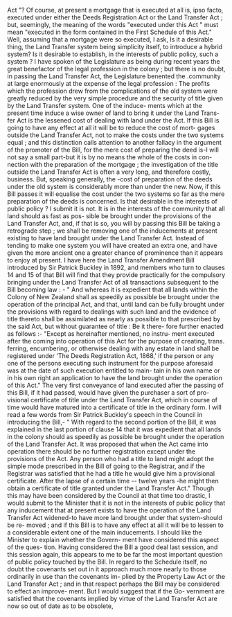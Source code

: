 Act "? Of course, at present a mortgage that is executed at all is, ipso facto, executed under either the Deeds Registration Act or the Land Transfer Act ; but, seemingly, the meaning of the words "executed under this Act " must mean "executed in the form contained in the First Schedule of this Act." Well, assuming that a mortgage were so executed, I ask, Is it a desirable thing, the Land Transfer system being simplicity itself, to introduce a hybrid system? Is it desirable to establish, in the interests of public policy, such a system ? I have spoken of the Legislature as being during recent years the great benefactor of the legal profession in the colony ; but there is no doubt, in passing the Land Transfer Act, the Legislature benented the .community at large enormously at the expense of the legal profession : The profits which the profession drew from the complications of the old system were greatly reduced by the very simple procedure and the security of title given by the Land Transfer system. One of the induce- ments which at the present time induce a wise owner of land to bring it under the Land Trans- fer Act is the lessened cost of dealing with land under the Act. If this Bill is going to have any effect at all it will be to reduce the cost of mort- gages outside the Land Transfer Act, not to make the costs under the two systems equal ; and this distinction calls attention to another fallacy in the argument of the promoter of the Bill, for the mere cost of preparing the deed is-I will not say a small part-but it is by no means the whole of the costs in con- nection with the preparation of the mortgage ; the investigation of the title outside the Land Transfer Act is often a very long, and therefore costly, business. But, speaking generally, the -cost of preparation of the deeds under the old system is considerably more than under the new. Now, if this Bill passes it will equalise the cost under the two systems so far as the mere preparation of the deeds is concerned. Is that desirable in the interests of public policy ? I submit it is not. It is in the interests of the community that all land should as fast as pos- sible be brought under the provisions of the Land Transfer Act, and, if that is so, you will by passing this Bill be taking a retrograde step ; we shall be removing one of the inducements at present existing to have land brought under the Land Transfer Act. Instead of tending to make one system you will have created an extra one, and have given the more ancient one a greater chance of prominence than it appears to enjoy at present. I have here the Land Transfer Amendment Bill introduced by Sir Patrick Buckley in 1892, and members who turn to clauses 14 and 15 of that Bill will find that they provide practically for the compulsory bringing under the Land Transfer Act of all transactions subsequent to the Bill becoming law : - " And whereas it is expedient that all lands within the Colony of New Zealand shall as speedily as possible be brought under the operation of the principal Act, and that, until land can be fully brought under the provisions with regard to dealings with such land and the evidence of title thereto shall be assimilated as nearly as possible to that prescribed by the said Act, but without guarantee of title : Be it there- fore further enacted as follows :- "Except as hereinafter mentioned, no instru- ment executed after the coming into operation of this Act for the purpose of creating, trans. ferring, encumbering, or otherwise dealing with any estate in land shall be registered under 'The Deeds Registration Act, 1868,' if the person or any one of the persons executing such instrument for the purpose aforesaid was at the date of such execution entitled to main- tain in his own name or in his own right an application to have the land brought under the operation of this Act." The very first conveyance of land executed after the passing of this Bill, if it had passed, would have given the purchaser a sort of pro- visional certificate of title under the Land Transfer Act, which in course of time would have matured into a certificate of title in the ordinary form. I will read a few words from Sir Patrick Buckley's speech in the Council in introducing the Bill,- " With regard to the second portion of the Bill, it was explained in the last portion of clause 14 that it was expedient that all lands in the colony should as speedily as possible be brought under the operation of the Land Transfer Act. It was proposed that when the Act came into operation there should be no further registration except under the provisions of the Act. Any person who had a title to land might adopt the simple mode prescribed in the Bill of going to the Registrar, and if the Registrar was satisfied that he had a title he would give him a provisional certificate. After the lapse of a certain time -- twelve years -he might then obtain a certificate of title granted under the Land Transfer Act." Though this may have been considered by the Council at that time too drastic, I would submit to the Minister that it is not in the interests of public policy that any inducement that at present exists to have the operation of the Land Transfer Act widened-to have more land brought under that system-should be re- moved ; and if this Bill is to have any effect at all it will be to lessen to a considerable extent one of the main inducements. I should like the Minister to explain whether the Govern- ment have considered this aspect of the ques- tion. Having considered the Bill a good deal last session, and this session again, this appears to me to be far the most important question of public policy touched by the Bill. In regard to the Schedule itself, no doubt the covenants set out in it approach much more nearly to those ordinarily in use than the covenants im- plied by the Property Law Act or the Land Transfer Act ; and in that respect perhaps the Bill may be considered to effect an improve- ment. But I would suggest that if the Go- vernment are satisfied that the covenants implied by virtue of the Land Transfer Act are now so out of date as to be obsolete, 